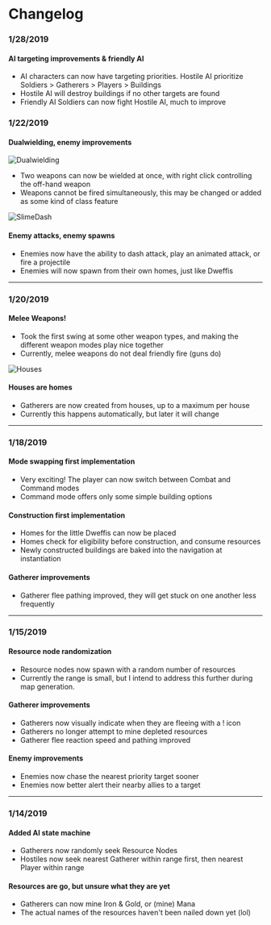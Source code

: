 # Changelog
### 1/28/2019
#### AI targeting improvements & friendly AI
* AI characters can now have targeting priorities. Hostile AI prioritize Soldiers > Gatherers > Players > Buildings
* Hostile AI will destroy buildings if no other targets are found
* Friendly AI Soldiers can now fight Hostile AI, much to improve

### 1/22/2019
#### Dualwielding, enemy improvements
![Dualwielding](DemoImages/DUALWIELD.gif?raw=true "It's a little rough around the edges, but I like it so far.")
* Two weapons can now be wielded at once, with right click controlling the off-hand weapon
* Weapons cannot be fired simultaneously, this may be changed or added as some kind of class feature

![SlimeDash](DemoImages/SLIMMWO.gif?raw=true "Now they're even more terrifying!")

#### Enemy attacks, enemy spawns
* Enemies now have the ability to dash attack, play an animated attack, or fire a projectile
* Enemies will now spawn from their own homes, just like Dweffis
---

### 1/20/2019
#### Melee Weapons!
* Took the first swing at some other weapon types, and making the different weapon modes play nice together
* Currently, melee weapons do not deal friendly fire (guns do)

![Houses](DemoImages/spawningWheel.gif?raw=true "Need a chimney with a cozy fire...")

#### Houses are homes
* Gatherers are now created from houses, up to a maximum per house
* Currently this happens automatically, but later it will change
---

### 1/18/2019
#### Mode swapping first implementation
* Very exciting! The player can now switch between Combat and Command modes
* Command mode offers only some simple building options

#### Construction first implementation
* Homes for the little Dweffis can now be placed
* Homes check for eligibility before construction, and consume resources
* Newly constructed buildings are baked into the navigation at instantiation

#### Gatherer improvements
* Gatherer flee pathing improved, they will get stuck on one another less frequently
---

### 1/15/2019
#### Resource node randomization
* Resource nodes now spawn with a random number of resources
* Currently the range is small, but I intend to address this further during map generation.

#### Gatherer improvements
* Gatherers now visually indicate when they are fleeing with a ! icon
* Gatherers no longer attempt to mine depleted resources
* Gatherer flee reaction speed and pathing improved

#### Enemy improvements
* Enemies now chase the nearest priority target sooner
* Enemies now better alert their nearby allies to a target
---

### 1/14/2019
#### Added AI state machine
* Gatherers now randomly seek Resource Nodes
* Hostiles now seek nearest Gatherer within range first, then nearest Player within range

#### Resources are go, but unsure what they are yet
* Gatherers can now mine Iron & Gold, or (mine) Mana
* The actual names of the resources haven't been nailed down yet (lol)